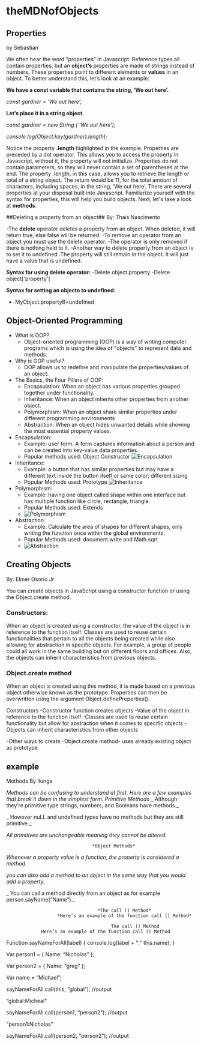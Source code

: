 # theMDNofObjects
 
## Properties ##
by Sebastian

We often hear the word “properties” in Javascript. Reference types all contain properties, but an **object’s** properties are made of strings instead of numbers. These properties point to different elements or **values** in an object. To better understand this, let’s look at an example:

**We have a const variable that contains the string, ‘We out here’.**

_const gardner = ‘We out here’;_

**Let’s place it in a string object.**

_const gardner = new String ( ‘We out here’);_

_console.log(Object.key(gardner).length);_

Notice the property **.length** highlighted in the example. Properties are preceded by a dot operator. This allows you to access the property in Javascript, without it, the property will not initialize. Properties do not contain parameters, so they will never contain a set of parentheses at the end. The property .length, in this case, allows you to retrieve the length or total of a string object. The return would be 11, for the total amount of characters, including spaces, in the string, ‘We out here’. There are several properties at your disposal built into Javascript. Familiarize yourself with the syntax for properties, this will help you build objects. Next, let's take a look at **methods**. 







##Deleting a property from an object## 
By: Thais Nascimento


-The **delete** operator deletes a property from an object. When deleted, it will return true, else false will be returned.
-To remove an operator from an object you must use the delete operator.
-The operator is only removed if there is nothing held to it.
-Another way to delete property from an object is to set it to  undefined .The property will still remain in the object. It will just have a value that is undefined.

**Syntax for using delete operator:**
-Delete object.property
-Delete object['property']

**Syntax for setting an objecto to undefined:**
- MyObject.propertyB=undefined 


## Object-Oriented Programming ##
* What is OOP?
  * Object-oriented programming (OOP) is a way of writing computer programs which is using the idea of "objects" to represent data and methods.
* Why is OOP useful?
  * OOP allows us to redefine and manipulate the properties/values of an object. 
* The Basics, the Four Pillars of OOP:
  * Encapsulation: When an object has various properties grouped together under functionality. 
  * Inheritance: When an object inherits other properties from another object. 
  * Polymorphism: When an object share similar properties under different programming environments
  * Abstraction: When an object hides unwanted details while showing the most essential property values.
* Encapsulation:
  * Example: user form. A form captures information about a person and can be created into key-value data properties.
  * Popular methods used: Object Constructor
  ![Encapsulation]()
* Inheritance:
  * Example: a button that has similar properties but may have a different text inside the button itself or same color; different sizing
  * Popular Methods used: Prototype
  ![Inheritance]()
* Polymorphism:
  * Example: having one object called shape within one interface but has multiple function like circle, rectangle, triangle.
  * Popular Methods used: Extends
  * ![Polymorphism]()
* Abstraction:
  * Example: Calculate the area of shapes for different shapes, only writing the function once within the global environments.
  * Popular Methods used: document.write and Math.sqrt
  * ![Abstraction]()
 



## Creating Objects ##
By: Elmer Osorio Jr

You can create objects in JavaScript using a constructor function or using the Object.create method. 

### Constructors:
When an object is created using a constructor, the value of the object is in reference to the function itself. Classes are used to reuse certain functionalities that pertain to all the objects being created while also allowing for abstraction in specific objects. For example, a group of people could all work in the same building but on different floors and offices. Also, the objects can inherit characteristics from previous objects. 

### Object.create method

When an object is created using this method, it is made based on a previous object otherwise known as the prototype.  Properties can then be overwritten using the argument Object.defineProperties().




Constructors
-Constructor function creates objects 
-Value of the object in reference to the function itself
-Classes are used to reuse certain functionality but allow for abstraction when it comes to specific objects 
-Objects can inherit characteristics from other objects

-Other ways to create
-Object.create method- uses already existing object as prototype


## example ##
Methods 
By Ilunga

_Methods can be confusing to understand at first. Here are a few examples that break it down in the simplest form._
                                                  *Primitive Methods* 
_ Although they’re primitive type strings, numbers, and Booleans have methods._

_ However nuLL and undefined types have no methods but they are still primitive._

 _All primitives are unchangeable meaning they cannot be altered._

                                    *Object Methods*
 _Whenever a property value is a function, the property is considered a method._

 _you can also add a method to an object in the same way that you would add a property._
 
_ You can call a method directly from an object as for example person.sayName(“Name”)._

                                      *The call () Method* 
                       *Here’s an example of the function call () Method*
                       
                                           The call () Method 
                 Here’s an example of the function call () Method
Function sayNameForAll(label) {
	console.log(label + “:” this.name);
}

Var person1 = {
	Name: “Nicholas”
};

Var person2 = {
	Name: “greg” 
};

Var name = “Michael”;

sayNameForAll.call(this, “global”);    //output

“global:Micheal”

sayNameForAll.call(person1, “person2”);    //output

“person1:Nicholas”

sayNameForAll.call(person2, “person2”);    //output

